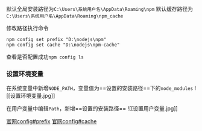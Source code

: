 默认全局安装路径为`C:\Users\系统用户名\AppData\Roaming\npm`
默认缓存路径为`C:\Users\系统用户名\AppData\Roaming\npm_cache`

修改路径执行命令
```npm
npm config set prefix "D:\nodejs\npm"
npm config set cache "D:\nodejs\npm-cache"
```

查看是否配置成功`npm config ls`

### 设置环境变量
在系统变量中新增`NODE_PATH`，变量值为==设置的安装路径==下的`node_modules`
![[设置环境变量.jpg]]

在用户变量中编辑`Path`，新增==设置的安装路径==
![[设置用户变量.jpg]]

[官网config#prefix](https://docs.npmjs.com/cli/v6/using-npm/config#prefix)
[官网config#cache](https://docs.npmjs.com/cli/v6/using-npm/config#cache)